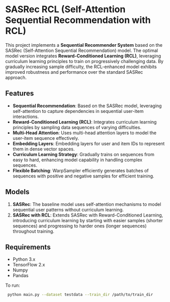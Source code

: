 # SASRec RCL (Self-Attention Sequential Recommendation with RCL)

This project implements a **Sequential Recommender System** based on the SASRec (Self-Attention Sequential Recommendation) model. The optimal model version integrates **Reward-Conditioned Learning (RCL)**, leveraging curriculum learning principles to train on progressively challenging data. By gradually increasing sample difficulty, the RCL-enhanced model exhibits improved robustness and performance over the standard SASRec approach.

## Features
- **Sequential Recommendation**: Based on the SASRec model, leveraging self-attention to capture dependencies in sequential user-item interactions.
- **Reward-Conditioned Learning (RCL)**: Integrates curriculum learning principles by sampling data sequences of varying difficulties.
- **Multi-Head Attention**: Uses multi-head attention layers to model the user-item sequence effectively.
- **Embedding Layers**: Embedding layers for user and item IDs to represent them in dense vector spaces.
- **Curriculum Learning Strategy**: Gradually trains on sequences from easy to hard, enhancing model capability in handling complex sequences.
- **Flexible Batching**: WarpSampler efficiently generates batches of sequences with positive and negative samples for efficient training.

## Models

1. **SASRec**: The baseline model uses self-attention mechanisms to model sequential user patterns without curriculum learning.
2. **SASRec with RCL**: Extends SASRec with Reward-Conditioned Learning, introducing curriculum learning by starting with easier samples (shorter sequences) and progressing to harder ones (longer sequences) throughout training.

## Requirements

- Python 3.x
- TensorFlow 2.x
- Numpy
- Pandas

To run:
```bash
 python main.py --dataset testdata --train_dir /path/to/train_dir










